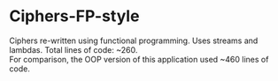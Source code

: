 # Ciphers-FP-style
Ciphers re-written using functional programming. Uses streams and lambdas. Total lines of code: ~260.  
 For comparison, the OOP version of this application used ~460 lines of code.
